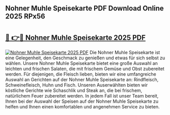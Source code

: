 ## Nohner Muhle Speisekarte PDF Download Online 2025 RPx56

# <h2><a href="http://gcajrzj.nevu.top/?p=Nohner+Muhle+Speisekarte">🔗 👉🔴 Nohner Muhle Speisekarte 2025 PDF</a></h2>

[![Nohner Muhle Speisekarte 2025 PDF](https://i.imgur.com/dBaPXMq.png)](http://gcajrzj.nevu.top/?p=Nohner+Muhle+Speisekarte)
Die Nohner Muhle Speisekarte ist eine Gelegenheit, den Geschmack zu genießen und etwas für sich selbst zu wählen. Unsere Nohner Muhle Speisekarte bietet eine große Auswahl an leichten und frischen Salaten, die mit frischem Gemüse und Obst zubereitet werden. Für diejenigen, die Fleisch lieben, bieten wir eine umfangreiche Auswahl an Gerichten auf der Nohner Muhle Speisekarte an: Rindfleisch, Schweinefleisch, Huhn und Fisch. Unseren Auserwählten bieten wir köstliche Gerichte wie Schaschlik und Steak an, die bei frischem, natürlichem Feuer zubereitet werden. In jedem Fall ist unser Team bereit, Ihnen bei der Auswahl der Speisen auf der Nohner Muhle Speisekarte zu helfen und Ihnen einen komfortablen und angenehmen Service zu bieten.
